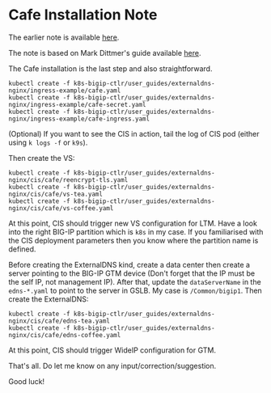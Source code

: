 # Cafe Installation Note

The earlier note is available [here](nginx-ic-note.md).

The note is based on Mark Dittmer's guide available [here](https://github.com/mdditt2000/k8s-bigip-ctlr/tree/main/user_guides/externaldns-nginx).

The Cafe installation is the last step and also straightforward.

```
kubectl create -f k8s-bigip-ctlr/user_guides/externaldns-nginx/ingress-example/cafe.yaml
kubectl create -f k8s-bigip-ctlr/user_guides/externaldns-nginx/ingress-example/cafe-secret.yaml
kubectl create -f k8s-bigip-ctlr/user_guides/externaldns-nginx/ingress-example/cafe-ingress.yaml
```

(Optional) If you want to see the CIS in action, tail the log of CIS pod (either using `k logs -f` or `k9s`).

Then create the VS:

```
kubectl create -f k8s-bigip-ctlr/user_guides/externaldns-nginx/cis/cafe/reencrypt-tls.yaml
kubectl create -f k8s-bigip-ctlr/user_guides/externaldns-nginx/cis/cafe/vs-tea.yaml
kubectl create -f k8s-bigip-ctlr/user_guides/externaldns-nginx/cis/cafe/vs-coffee.yaml
```

At this point, CIS should trigger new VS configuration for LTM. Have a look into the right BIG-IP partition which is `k8s` in my case. If you familiarised with the CIS deployment parameters then you know where the partition name is defined.

Before creating the ExternalDNS kind, create a data center then create a server pointing to the BIG-IP GTM device (Don't forget that the IP must be the self IP, not management IP). After that, update the `dataServerName` in the `edns-*.yaml` to point to the server in GSLB. My case is `/Common/bigip1`. Then create the ExternalDNS:

```
kubectl create -f k8s-bigip-ctlr/user_guides/externaldns-nginx/cis/cafe/edns-tea.yaml
kubectl create -f k8s-bigip-ctlr/user_guides/externaldns-nginx/cis/cafe/edns-coffee.yaml
```
At this point, CIS should trigger WideIP configuration for GTM.

That's all. Do let me know on any input/correction/suggestion.

Good luck! 
